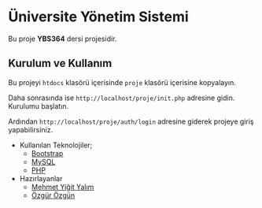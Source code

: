 # Üniversite Yönetim Sistemi

Bu proje **YBS364** dersi projesidir.

## Kurulum ve Kullanım

Bu projeyi `htdocs` klasörü içerisinde `proje` klasörü içerisine kopyalayın.

Daha sonrasında ise `http://localhost/proje/init.php` adresine gidin. Kurulumu başlatın. 

Ardından `http://localhost/proje/auth/login` adresine giderek projeye giriş yapabilirsiniz.


- Kullanılan Teknolojiler;
    - [Bootstrap](https://getbootstrap.com)
    - [MySQL](https://mysql.com)
    - [PHP](https://php.net)
- Hazırlayanlar
    - [Mehmet Yiğit Yalım](https://mehmetyigityalim.com)
    - [Özgür Özgün](https://instagram.com/ozgur.irl)